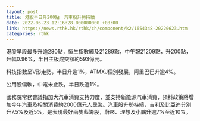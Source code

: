 ```yaml
---
layout: post
title: 港股半日升200點　汽車股升勢持續
date: 2022-06-23 12:16:28.000000000 +08:00
link: https://news.rthk.hk/rthk/ch/component/k2/1654348-20220623.htm
categories: rthk
---
```


港股早段最多升逾280點，恒生指數觸及21289點，中午報21209點，升200點，升幅0.96%，半日主板成交額約593億元。

科技指數呈V形走勢，半日升逾1%，ATMXJ個別發展，阿里巴巴升逾4%。

公用股偏軟，中電未止跌，半日跌近1%。

國務院常務會議指加大汽車消費支持力度，並支持新能源汽車消費，預料政策將增加今年汽車及相關消費約2000億元人民幣。汽車股升勢持續，吉利及比亞迪分別升7.5%及近5%，是表現最好兩隻藍籌股，蔚來、理想及小鵬升逾7%至近10%。
